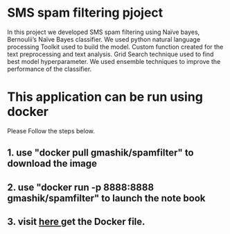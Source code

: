# SMS spam filtering pjoject
In this project we developed SMS spam filtering using Naïve bayes, Bernoulii’s Naïve Bayes classifier. 
We used python natural language processing Toolkit used to build the model. Custom function created for the text preprocessing
and text analysis. Grid Search technique used to find best model hyperparameter. We used ensemble techniques to improve the
performance of the classifier.

# This application can be run using docker
Please Follow the steps below.
## 1. use "docker pull gmashik/spamfilter" to download the image 
## 2. use "docker run -p 8888:8888 gmashik/spamfilter" to launch the note book 
## 3. visit <a href="https://github.com/gmashik/Docker/tree/main/SMSspam_filter_project"> here <a/> get the Docker file.

